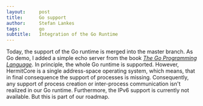 ```yaml
---
layout:     post
title:      Go support
author:     Stefan Lankes
tags: 	    go
subtitle:   Integration of the Go Runtime
---
```


Today, the support of the Go runtime is merged into the master branch.
As Go demo, I added a simple echo server from the book
*[The Go Programming Language](http://www.gopl.io)*.
In principle, the whole Go runtime is supported. However, HermitCore is a single
address-space operating system, which means, that in final consequence the support
of processes is missing. Consequently, any support of process creation or
inter-process communication isn't realized in our Go runtime.
Furthermore, the IPv6 support is currently not available. But this is part of
our roadmap.    
